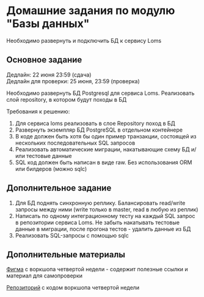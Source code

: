 # Домашние задания по модулю "Базы данных"

Необходимо развернуть и подключить БД к сервису Loms

## Основное задание

Дедлайн: 22 июня 23:59 (сдача)  
Дедлайн для проверки: 25 июня, 23:59 (проверка)

Необходимо развернуть БД Postgresql для сервиса Loms. Реализовать слой repository, в котором будут походы в БД

Требования к решению:

1. Для сервиса loms реализовать в слое Repository поход в БД
2. Развернуть экземпляр БД PostgreSQL в отдельном контейнере
3. В коде должен быть хотя бы один пример транзакции, состоящей из нескольких последовательных SQL запросов
4. Реализовать автоматические миграции, накатывающие схему БД и/или тестовые данные
5. SQL код должен быть написан в виде raw. Без использования ORM или билдеров (можно sqlc)

## Дополнительное задание

1. Для БД поднять синхронную реплику. Балансировать read/write запросы между ними (write только в master, read в любую из реплик)
2. Написать по одному интеграционному тесту на каждый SQL запрос в репозитории сервиса Loms. Не забыть накатывать тестовые данные в миграции, после прогона тестов - удалить данные из БД
3. Реализовать SQL-запросы с помощью sqlc

## Дополнительные материалы

[Фигма](https://www.figma.com/file/ozM58KOe0m9skLtd6BlI39/Workshop-4---работа-с-БД-из-Go?type=whiteboard&node-id=13-309&t=m5IQ8KJusquqQh9I-0) с воркшопа четвертой недели - содержит полезные ссылки и материал для самопроверки  

[Репозиторий](https://gitlab.ozon.dev/go/classroom-12/students/week-4-workshop) с кодом воркшопа четвертой недели 
